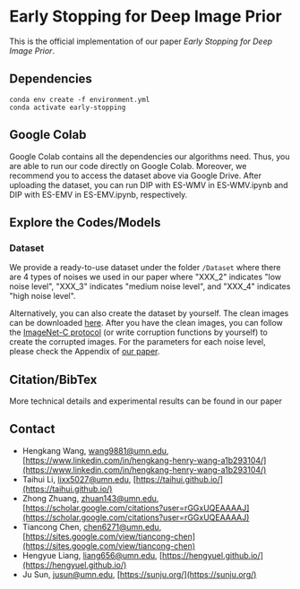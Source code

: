 # Early Stopping for Deep Image Prior

This is the official implementation of our paper *Early Stopping for Deep Image Prior*.


## Dependencies

```
conda env create -f environment.yml
conda activate early-stopping
```

## Google Colab

Google Colab contains all the dependencies our algorithms need. Thus, you are able to run our code directly on Google Colab. Moreover, we recommend you to access the dataset above via Google Drive. After uploading the dataset, you can run DIP with ES-WMV in ES-WMV.ipynb and DIP with ES-EMV in ES-EMV.ipynb, respectively.
    
## Explore the Codes/Models

### Dataset
We provide a ready-to-use dataset under the folder `/Dataset` where there are 4 types of noises we used in our paper where "XXX_2" indicates "low noise level", "XXX_3" indicates "medium noise level", and "XXX_4" indicates "high noise level".

Alternatively, you can also create the dataset by yourself. The clean images can be downloaded [here](https://webpages.tuni.fi/foi/GCF-BM3D/index.html#ref_results). After you have the clean images, you can follow the [ImageNet-C protocol](https://github.com/hendrycks/robustness) (or write corruption functions by yourself) to create the corrupted images. For the parameters for each noise level, please check the Appendix of [our paper](https://arxiv.org/abs/2110.12271).

## Citation/BibTex

More technical details and experimental results can be found in our paper

## Contact
- Hengkang Wang, wang9881@umn.edu, [https://www.linkedin.com/in/hengkang-henry-wang-a1b293104/](https://www.linkedin.com/in/hengkang-henry-wang-a1b293104/)
- Taihui Li, lixx5027@umn.edu, [https://taihui.github.io/](https://taihui.github.io/)
- Zhong Zhuang, zhuan143@umn.edu, [https://scholar.google.com/citations?user=rGGxUQEAAAAJ](https://scholar.google.com/citations?user=rGGxUQEAAAAJ)
- Tiancong Chen, chen6271@umn.edu, [https://sites.google.com/view/tiancong-chen](https://sites.google.com/view/tiancong-chen)
- Hengyue Liang, liang656@umn.edu, [https://hengyuel.github.io/](https://hengyuel.github.io/)
- Ju Sun, jusun@umn.edu, [https://sunju.org/](https://sunju.org/)
